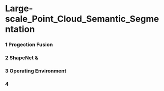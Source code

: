 # Large-scale_Point_Cloud_Semantic_Segmentation
### 1 Progection Fusion
### 2 ShapeNet & 
### 3 Operating Environment
### 4 

